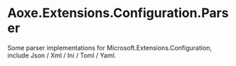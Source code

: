 # Aoxe.Extensions.Configuration.Parser
Some parser implementations for Microsoft.Extensions.Configuration, include Json / Xml / Ini / Toml / Yaml.

